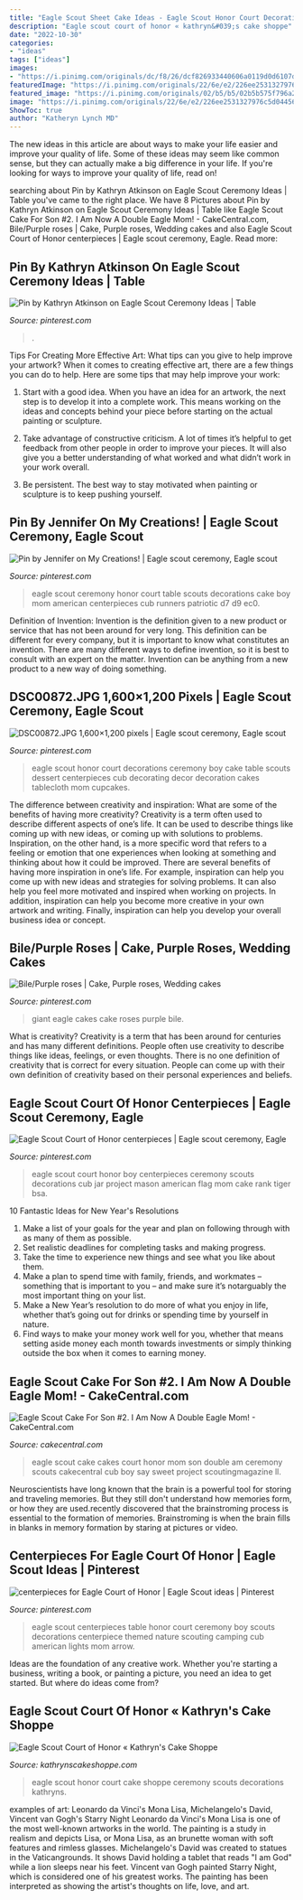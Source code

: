 ```yaml
---
title: "Eagle Scout Sheet Cake Ideas - Eagle Scout Honor Court Decorations Ceremony Boy Cake Table Scouts Dessert Centerpieces Cub Decorating Decor Decoration Cakes Tablecloth Mom Cupcakes"
description: "Eagle scout court of honor « kathryn&#039;s cake shoppe"
date: "2022-10-30"
categories:
- "ideas"
tags: ["ideas"]
images:
- "https://i.pinimg.com/originals/dc/f8/26/dcf826933440606a0119d0d6107d85ef.jpg"
featuredImage: "https://i.pinimg.com/originals/22/6e/e2/226ee2531327976c5d04456284d82406.jpg"
featured_image: "https://i.pinimg.com/originals/02/b5/b5/02b5b575f796a24b0a84bf72fdf4e46a.jpg"
image: "https://i.pinimg.com/originals/22/6e/e2/226ee2531327976c5d04456284d82406.jpg"
ShowToc: true
author: "Katheryn Lynch MD"
---
```



The new ideas in this article are about ways to make your life easier and improve your quality of life. Some of these ideas may seem like common sense, but they can actually make a big difference in your life. If you're looking for ways to improve your quality of life, read on!

	

		
searching about Pin by Kathryn Atkinson on Eagle Scout Ceremony Ideas | Table you've came to the right place. We have 8 Pictures about Pin by Kathryn Atkinson on Eagle Scout Ceremony Ideas | Table like Eagle Scout Cake For Son #2. I Am Now A Double Eagle Mom! - CakeCentral.com, Bile/Purple roses | Cake, Purple roses, Wedding cakes and also Eagle Scout Court of Honor centerpieces | Eagle scout ceremony, Eagle. Read more:
		
    
## Pin By Kathryn Atkinson On Eagle Scout Ceremony Ideas | Table

<img loading=lazy src="https://i.pinimg.com/originals/dc/f8/26/dcf826933440606a0119d0d6107d85ef.jpg" onerror="this.onerror=null;this.src='https://tse2.mm.bing.net/th?id=OIP.VvQAUVJ_pU57pnY7c7MfrQHaEg&amp;pid=15.1';" alt="Pin by Kathryn Atkinson on Eagle Scout Ceremony Ideas | Table">

_Source: pinterest.com_

>. 

	

Tips For Creating More Effective Art: What tips can you give to help improve your artwork?
When it comes to creating effective art, there are a few things you can do to help. Here are some tips that may help improve your work: 
1. Start with a good idea. When you have an idea for an artwork, the next step is to develop it into a complete work. This means working on the ideas and concepts behind your piece before starting on the actual painting or sculpture. 

2. Take advantage of constructive criticism. A lot of times it’s helpful to get feedback from other people in order to improve your pieces. It will also give you a better understanding of what worked and what didn’t work in your work overall. 

3. Be persistent. The best way to stay motivated when painting or sculpture is to keep pushing yourself.

    
## Pin By Jennifer On My Creations! | Eagle Scout Ceremony, Eagle Scout

<img loading=lazy src="https://i.pinimg.com/originals/d7/04/d9/d704d90baf00e80eabc32975b69f9694.jpg" onerror="this.onerror=null;this.src='https://tse2.mm.bing.net/th?id=OIP.avu9DcT2V9x_Eks-JSMHfgHaJ4&amp;pid=15.1';" alt="Pin by Jennifer on My Creations! | Eagle scout ceremony, Eagle scout">

_Source: pinterest.com_

>eagle scout ceremony honor court table scouts decorations cake boy mom american centerpieces cub runners patriotic d7 d9 ec0. 

	

Definition of Invention:
Invention is the definition given to a new product or service that has not been around for very long. This definition can be different for every company, but it is important to know what constitutes an invention. There are many different ways to define invention, so it is best to consult with an expert on the matter. Invention can be anything from a new product to a new way of doing something.

    
## DSC00872.JPG 1,600×1,200 Pixels | Eagle Scout Ceremony, Eagle Scout

<img loading=lazy src="https://i.pinimg.com/originals/45/08/14/45081435a6ba6c862dbfe3b9f0ea93ff.jpg" onerror="this.onerror=null;this.src='https://tse3.mm.bing.net/th?id=OIP.OiJ8g3d2CsRPqzAoEHDNtgHaFj&amp;pid=15.1';" alt="DSC00872.JPG 1,600×1,200 pixels | Eagle scout ceremony, Eagle scout">

_Source: pinterest.com_

>eagle scout honor court decorations ceremony boy cake table scouts dessert centerpieces cub decorating decor decoration cakes tablecloth mom cupcakes. 

	

The difference between creativity and inspiration: What are some of the benefits of having more creativity?
Creativity is a term often used to describe different aspects of one’s life. It can be used to describe things like coming up with new ideas, or coming up with solutions to problems. Inspiration, on the other hand, is a more specific word that refers to a feeling or emotion that one experiences when looking at something and thinking about how it could be improved.
There are several benefits of having more inspiration in one’s life. For example, inspiration can help you come up with new ideas and strategies for solving problems. It can also help you feel more motivated and inspired when working on projects. In addition, inspiration can help you become more creative in your own artwork and writing. Finally, inspiration can help you develop your overall business idea or concept.

    
## Bile/Purple Roses | Cake, Purple Roses, Wedding Cakes

<img loading=lazy src="https://i.pinimg.com/originals/d0/8b/05/d08b059d9bded4ba6705f6381bc6d1aa.jpg" onerror="this.onerror=null;this.src='https://tse4.mm.bing.net/th?id=OIP.GY7MN8zY9vRXUIo_YUEz8gHaFj&amp;pid=15.1';" alt="Bile/Purple roses | Cake, Purple roses, Wedding cakes">

_Source: pinterest.com_

>giant eagle cakes cake roses purple bile. 

	

What is creativity?
Creativity is a term that has been around for centuries and has many different definitions. People often use creativity to describe things like ideas, feelings, or even thoughts. There is no one definition of creativity that is correct for every situation. People can come up with their own definition of creativity based on their personal experiences and beliefs.

    
## Eagle Scout Court Of Honor Centerpieces | Eagle Scout Ceremony, Eagle

<img loading=lazy src="https://i.pinimg.com/originals/02/b5/b5/02b5b575f796a24b0a84bf72fdf4e46a.jpg" onerror="this.onerror=null;this.src='https://tse3.mm.bing.net/th?id=OIP.LVn3BpQmK8NiMwthgXx8WAHaEK&amp;pid=15.1';" alt="Eagle Scout Court of Honor centerpieces | Eagle scout ceremony, Eagle">

_Source: pinterest.com_

>eagle scout court honor boy centerpieces ceremony scouts decorations cub jar project mason american flag mom cake rank tiger bsa. 

	

10 Fantastic Ideas for New Year's Resolutions
1. Make a list of your goals for the year and plan on following through with as many of them as possible. 
2. Set realistic deadlines for completing tasks and making progress. 
3. Take the time to experience new things and see what you like about them. 
4. Make a plan to spend time with family, friends, and workmates – something that is important to you – and make sure it’s notarguably the most important thing on your list. 
5. Make a New Year’s resolution to do more of what you enjoy in life, whether that’s going out for drinks or spending time by yourself in nature. 
6. Find ways to make your money work well for you, whether that means setting aside money each month towards investments or simply thinking outside the box when it comes to earning money.

    
## Eagle Scout Cake For Son #2. I Am Now A Double Eagle Mom! - CakeCentral.com

<img loading=lazy src="http://cdn001.cakecentral.com/gallery/2015/03/900_792673v4Fi_eagle-scout-cake-for-son-2-i-am-now-a-double-eagle-mom.jpg" onerror="this.onerror=null;this.src='https://tse2.mm.bing.net/th?id=OIP.ofbjCOAiVk0pwqNTwvlEXwHaJ4&amp;pid=15.1';" alt="Eagle Scout Cake For Son #2. I Am Now A Double Eagle Mom! - CakeCentral.com">

_Source: cakecentral.com_

>eagle scout cake cakes court honor mom son double am ceremony scouts cakecentral cub boy say sweet project scoutingmagazine ll. 

	

Neuroscientists have long known that the brain is a powerful tool for storing and traveling memories. But they still don't understand how memories form, or how they are used.recently discovered that the brainstroming process is essential to the formation of memories. Brainstroming is when the brain fills in blanks in memory formation by staring at pictures or video.

    
## Centerpieces For Eagle Court Of Honor | Eagle Scout Ideas | Pinterest

<img loading=lazy src="https://i.pinimg.com/originals/22/6e/e2/226ee2531327976c5d04456284d82406.jpg" onerror="this.onerror=null;this.src='https://tse4.mm.bing.net/th?id=OIP.fHRYNEKCQaGQvAueej61NQHaJ4&amp;pid=15.1';" alt="centerpieces for Eagle Court of Honor | Eagle Scout ideas | Pinterest">

_Source: pinterest.com_

>eagle scout centerpieces table honor court ceremony boy scouts decorations centerpiece themed nature scouting camping cub american lights mom arrow. 

	

Ideas are the foundation of any creative work. Whether you're starting a business, writing a book, or painting a picture, you need an idea to get started. But where do ideas come from?

    
## Eagle Scout Court Of Honor « Kathryn&#039;s Cake Shoppe

<img loading=lazy src="http://www.kathrynscakeshoppe.com/wp-content/uploads/2012/03/20120331-175848.jpg" onerror="this.onerror=null;this.src='https://tse1.mm.bing.net/th?id=OIP.JEgLuFRIvyL5Uwza-l6GkAHaJ4&amp;pid=15.1';" alt="Eagle Scout Court of Honor « Kathryn&#039;s Cake Shoppe">

_Source: kathrynscakeshoppe.com_

>eagle scout honor court cake shoppe ceremony scouts decorations kathryns. 

	

examples of art: Leonardo da Vinci's Mona Lisa, Michelangelo's David, Vincent van Gogh's Starry Night
Leonardo da Vinci's Mona Lisa is one of the most well-known artworks in the world. The painting is a study in realism and depicts Lisa, or Mona Lisa, as an brunette woman with soft features and rimless glasses. Michelangelo's David was created to statues in the Vaticangrounds. It shows David holding a tablet that reads "I am God" while a lion sleeps near his feet. Vincent van Gogh painted Starry Night, which is considered one of his greatest works. The painting has been interpreted as showing the artist's thoughts on life, love, and art.

